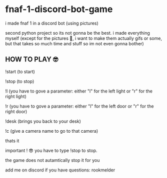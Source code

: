 # fnaf-1-discord-bot-game
i made fnaf 1 in a discord bot (using pictures)

second python project so its not gonna be the best.
i made everything myself (except for the pictures 🫢, i want to make them actually gifs or some, but that takes so much time and stuff so im not even gonna bother)



## HOW TO PLAY 🤓

!start (to start)

!stop (to stop)

!l (you have to gove a parameter: either "l" for the left light or "r" for the right light)

!r (you have to gove a parameter: either "l" for the left door or "r" for the right door)

!desk (brings you back to your desk)

!c (give a camera name to go to that camera)

thats it

important ! 😎
you have to type !stop to stop.

the game does not autamtically stop it for you

add me on discord if you have questions: rookmelder
